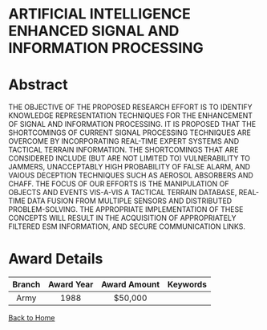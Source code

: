 
ARTIFICIAL INTELLIGENCE ENHANCED SIGNAL AND INFORMATION PROCESSING
==================================================================

# Abstract


THE OBJECTIVE OF THE PROPOSED RESEARCH EFFORT IS TO IDENTIFY KNOWLEDGE REPRESENTATION TECHNIQUES FOR THE ENHANCEMENT OF SIGNAL AND INFORMATION PROCESSING. IT IS PROPOSED THAT THE SHORTCOMINGS OF CURRENT SIGNAL PROCESSING TECHNIQUES ARE OVERCOME BY INCORPORATING REAL-TIME EXPERT SYSTEMS AND TACTICAL TERRAIN INFORMATION. THE SHORTCOMINGS THAT ARE CONSIDERED INCLUDE (BUT ARE NOT LIMITED TO) VULNERABILITY TO JAMMERS, UNACCEPTABLY HIGH PROBABILITY OF FALSE ALARM, AND VAIOUS DECEPTION TECHNIQUES SUCH AS AEROSOL ABSORBERS AND CHAFF. THE FOCUS OF OUR EFFORTS IS THE MANIPULATION OF OBJECTS AND EVENTS VIS-A-VIS A TACTICAL TERRAIN DATABASE, REAL-TIME DATA FUSION FROM MULTIPLE SENSORS AND DISTRIBUTED PROBLEM-SOLVING. THE APPROPRIATE IMPLEMENTATION OF THESE CONCEPTS WILL RESULT IN THE ACQUISITION OF APPROPRIATELY FILTERED ESM INFORMATION, AND SECURE COMMUNICATION LINKS.  

# Award Details

|Branch|Award Year|Award Amount|Keywords|
| :---: | :---: | :---: | :---: |
|Army|1988|$50,000||
  
  


[Back to Home](https://github.com/chrischow/dod_sbir_awards#931)